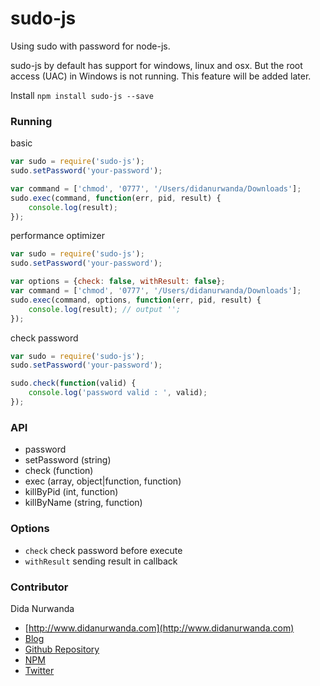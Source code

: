 # sudo-js

Using sudo with password for node-js.

sudo-js by default has support for windows, linux and osx. But the root access (UAC) in Windows is not running. This feature will be added later.

Install `npm install sudo-js --save`


### Running

basic

```javascript
var sudo = require('sudo-js');
sudo.setPassword('your-password');

var command = ['chmod', '0777', '/Users/didanurwanda/Downloads'];
sudo.exec(command, function(err, pid, result) {
	console.log(result);
});

```

performance optimizer

```javascript
var sudo = require('sudo-js');
sudo.setPassword('your-password');

var options = {check: false, withResult: false};
var command = ['chmod', '0777', '/Users/didanurwanda/Downloads'];
sudo.exec(command, options, function(err, pid, result) {
	console.log(result); // output '';
});
```

check password

```javascript
var sudo = require('sudo-js');
sudo.setPassword('your-password');

sudo.check(function(valid) {
	console.log('password valid : ', valid);
});
```

### API

- password
- setPassword (string)
- check (function)
- exec (array, object|function, function)
- killByPid (int, function)
- killByName (string, function)

### Options

- `check` check password before execute
- `withResult` sending result in callback

### Contributor

Dida Nurwanda

* [http://www.didanurwanda.com](http://www.didanurwanda.com)
* [Blog](http://blog.didanurwanda.com)
* [Github Repository](https://github.com/didanurwanda?tab=repositories)
* [NPM](https://www.npmjs.com/~didanurwanda)
* [Twitter](https://www.twitter.com/didanurwanda)